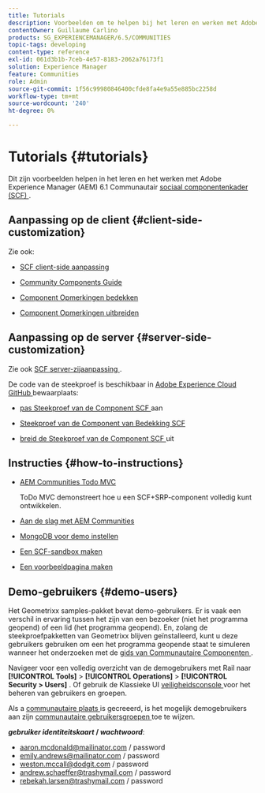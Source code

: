 ```yaml
---
title: Tutorials
description: Voorbeelden om te helpen bij het leren en werken met Adobe Experience Manager (AEM) Community Social Component Framework (SCF)
contentOwner: Guillaume Carlino
products: SG_EXPERIENCEMANAGER/6.5/COMMUNITIES
topic-tags: developing
content-type: reference
exl-id: 061d3b1b-7ceb-4e57-8183-2062a76173f1
solution: Experience Manager
feature: Communities
role: Admin
source-git-commit: 1f56c99980846400cfde8fa4e9a55e885bc2258d
workflow-type: tm+mt
source-wordcount: '240'
ht-degree: 0%

---
```


# Tutorials {#tutorials}

Dit zijn voorbeelden helpen in het leren en het werken met Adobe Experience Manager (AEM) 6.1 Communautair [ sociaal componentenkader (SCF) ](scf.md).

## Aanpassing op de client {#client-side-customization}

Zie ook:

* [SCF client-side aanpassing](client-customize.md)

* [Community Components Guide](components-guide.md)

* [Component Opmerkingen bedekken](overlay-comments.md)

* [Component Opmerkingen uitbreiden](extend-comments.md)

## Aanpassing op de server {#server-side-customization}

Zie ook [ SCF server-zijaanpassing ](server-customize.md).

De code van de steekproef is beschikbaar in [ Adobe Experience Cloud GitHub ](https://github.com/Adobe-Marketing-Cloud) bewaarplaats:

* [ pas Steekproef van de Component SCF ](https://github.com/Adobe-Marketing-Cloud/aem-scf-sample-components-customize) aan

* [ Steekproef van de Component van Bedekking SCF ](https://github.com/Adobe-Marketing-Cloud/aem-scf-sample-components-overlay)

* [ breid de Steekproef van de Component SCF ](https://github.com/Adobe-Marketing-Cloud/aem-scf-sample-components-extension) uit

## Instructies {#how-to-instructions}

* [ AEM Communities Todo MVC ](https://github.com/Adobe-Marketing-Cloud/aem-communities-todomvc-sample)

  ToDo MVC demonstreert hoe u een SCF+SRP-component volledig kunt ontwikkelen.

* [Aan de slag met AEM Communities](getting-started.md)

* [MongoDB voor demo instellen](demo-mongo.md)

* [Een SCF-sandbox maken](an-scf-sandbox.md)

* [Een voorbeeldpagina maken](create-sample-page.md)

## Demo-gebruikers {#demo-users}

Het Geometrixx samples-pakket bevat demo-gebruikers. Er is vaak een verschil in ervaring tussen het zijn van een bezoeker (niet het programma geopend) of een lid (het programma geopend). En, zolang de steekproefpakketten van Geometrixx blijven geïnstalleerd, kunt u deze gebruikers gebruiken om een het programma geopende staat te simuleren wanneer het onderzoeken met de [ gids van Communautaire Componenten ](components-guide.md).

Navigeer voor een volledig overzicht van de demogebruikers met Rail naar **[!UICONTROL Tools]** > **[!UICONTROL Operations]** > **[!UICONTROL Security > Users]** . Of gebruik de Klassieke UI [ veiligheidsconsole ](http://localhost:4502/useradmin) voor het beheren van gebruikers en groepen.

Als a [ communautaire plaats ](getting-started.md) is gecreeerd, is het mogelijk demogebruikers aan zijn [ communautaire gebruikersgroepen ](users.md) toe te wijzen.

***gebruiker identiteitskaart* / *wachtwoord***:

* aaron.mcdonald@mailinator.com / password
* emily.andrews@mailinator.com / password
* weston.mccall@dodgit.com / password
* andrew.schaeffer@trashymail.com / password
* rebekah.larsen@trashymail.com / password
